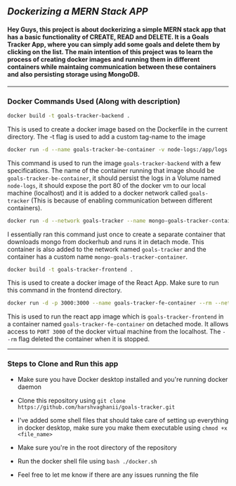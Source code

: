 ## ***Dockerizing a MERN Stack APP***

#### Hey Guys, this project is about dockerizing a simple MERN stack app that has a basic functionality of CREATE, READ and DELETE. It is a Goals Tracker App, where you can simply add some goals and delete them by clicking on the list. The main intention of this project was to learn the process of creating docker images and running them in different containers while maintaing communication between these containers and also persisting storage using MongoDB.

---

### Docker Commands Used (Along with description)

```bash
docker build -t goals-tracker-backend .
```

This is used to create a docker image based on the Dockerfile in the current directory. The -t flag is used to add a custom tag-name to the image

```bash
docker run -d --name goals-tracker-be-container -v node-logs:/app/logs -p 80:80 --rm --network goals-tracker goals-tracker-backend
```

This command is used to run the image `goals-tracker-backend` with a few specifications. The name of the container running that image should be `goals-tracker-be-container`, it should persist the logs in a Volume named `node-logs`, it should expose the port 80 of the docker vm to our local machine (localhost) and it is added to a docker network called `goals-tracker` (This is because of enabling communication between different containers).

```bash
docker run -d --network goals-tracker --name mongo-goals-tracker-container mongo
```

I essentially ran this command just once to create a separate container that downloads mongo from dockerhub and runs it in detach mode. This container is also added to the network named `goals-tracker` and the container has a custom name `mongo-goals-tracker-container`.

```bash
docker build -t goals-tracker-frontend .
```

This is used to create a docker image of the React App. Make sure to run this command in the frontend directory.

```bash
docker run -d -p 3000:3000 --name goals-tracker-fe-container --rm --network goals-tracker goals-tracker-frontend
```

This is used to run the react app image which is `goals-tracker-frontend` in a container named `goals-tracker-fe-container` on detached mode. It allows access to `PORT 3000` of the docker virtual machine from the localhost. The `--rm` flag deleted the container when it is stopped.

---

### Steps to Clone and Run this app

- Make sure you have Docker desktop installed and you're running docker daemon

- Clone this repository using ```git clone https://github.com/harshvaghanii/goals-tracker.git```

- I've added some shell files that should take care of setting up everything in docker desktop, make sure you make them executable using `chmod +x <file_name>`

- Make sure you're in the root directory of the repository

- Run the docker shell file using ```bash ./docker.sh```

- Feel free to let me know if there are any issues running the file